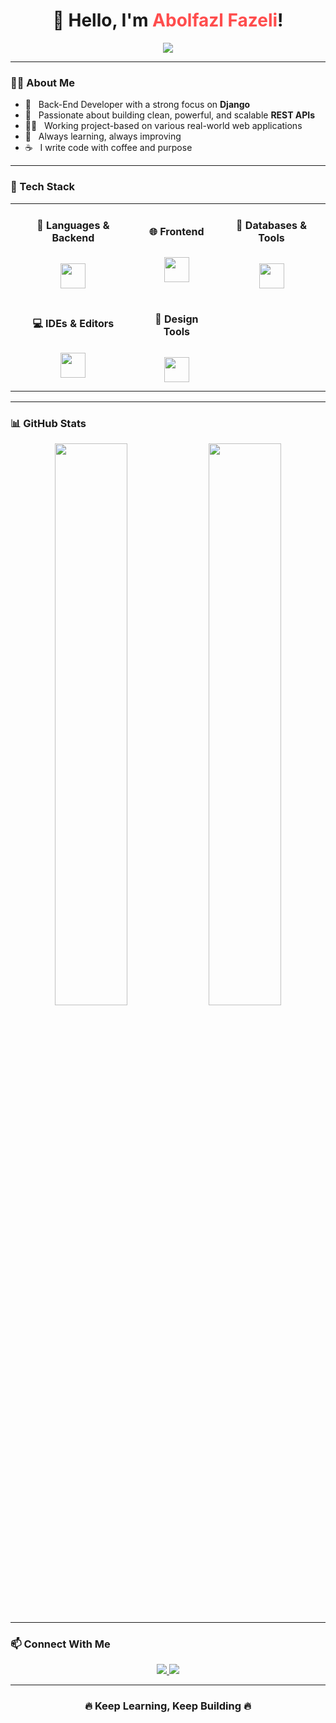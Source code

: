 <h1 align="center">
  👋 Hello, I'm <span style="color:#ff4d4d;">Abolfazl Fazeli</span>!
</h1>

<p align="center">
  <img src="https://readme-typing-svg.herokuapp.com?font=Fira+Code&weight=500&pause=1000&color=00C2FF&center=true&width=500&lines=Back-End+Developer+%7C+Django+Lover;Passionate+about+clean+%26+scalable+REST+APIs;Project-Based+Web+Developer;Lifelong+Learner+%26+Problem+Solver;Code+%2B+Coffee+%3D+❤️">
</p>


---

### 👨‍💻 About Me
- 🔧 &nbsp; Back-End Developer with a strong focus on **Django**
- 🚀 &nbsp; Passionate about building clean, powerful, and scalable **REST APIs**
- 🧑‍💼 &nbsp; Working project-based on various real-world web applications
- 🧠 &nbsp; Always learning, always improving
- ☕ &nbsp; I write code with coffee and purpose

---

### 🚀 Tech Stack

<div align="center">
  <table>
    <tr>
      <td align="center">
        <h4>🧠 Languages & Backend</h4>
        <img src="https://skillicons.dev/icons?i=python,django,js" height="40" style="margin:10px"/>
      </td>
      <td align="center">
        <h4>🌐 Frontend</h4>
        <img src="https://skillicons.dev/icons?i=html,css,bootstrap" height="40" style="margin:10px"/>
      </td>
      <td align="center">
        <h4>🧩 Databases & Tools</h4>
        <img src="https://skillicons.dev/icons?i=mysql,git,github,postgresql" height="40" style="margin:10px"/>
      </td>
    </tr>
    <tr>
      <td align="center">
        <h4>💻 IDEs & Editors</h4>
        <img src="https://skillicons.dev/icons?i=vscode,pycharm,phpstorm" height="40" style="margin:10px"/>
      </td>
      <td align="center">
        <h4>🎨 Design Tools</h4>
        <img src="https://skillicons.dev/icons?i=photoshop,illustrator" height="40" style="margin:10px"/>
      </td>
      <td></td>
    </tr>
  </table>
</div>

---

### 📊 GitHub Stats

<p align="center">
  <img src="https://github-readme-stats.vercel.app/api?username=Abolfazl-Fazeli34&show_icons=true&theme=radical" width="48%" />
  <img src="https://github-readme-stats.vercel.app/api/top-langs/?username=Abolfazl-Fazeli34&layout=compact&theme=radical" width="48%" />
</p>

---

### 📫 Connect With Me

<p align="center">
  <a href="#" target="_blank">
    <img src="https://img.shields.io/badge/Instagram-@Rad_Front-E4405F?style=for-the-badge&logo=instagram&logoColor=white" />
  </a>
  <a href="https://web.telegram.org/a/" target="_blank">
    <img src="https://img.shields.io/badge/Telegram-@AminKhoy78-0088cc?style=for-the-badge&logo=telegram" />
  </a>
</p>

---

<h3 align="center">🔥 Keep Learning, Keep Building 🔥</h3>
